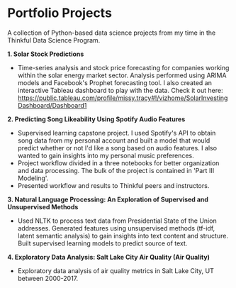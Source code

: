 # Portfolio Projects

A collection of Python-based data science projects from my time in the Thinkful Data Science Program.    

**1. Solar Stock Predictions**
* Time-series analysis and stock price forecasting for companies working within the solar energy market sector.  Analysis performed using ARIMA models and Facebook's Prophet forecasting tool.  I also created an interactive Tableau dashboard to play with the data.  Check it out here: https://public.tableau.com/profile/missy.tracy#!/vizhome/SolarInvestingDashboard/Dashboard1

**2. Predicting Song Likeability Using Spotify Audio Features**
* Supervised learning capstone project.  I used Spotify's API to obtain song data from my personal account and built a model that would predict whether or not I'd like a song based on audio features.  I also wanted to gain insights into my personal music preferences. 
* Project workflow divided in a three notebooks for better organization and data processing.  The bulk of the project is contained in 'Part III Modeling'.
* Presented workflow and results to Thinkful peers and instructors. 

**3. Natural Language Processing: An Exploration of Supervised and Unsupervised Methods**
* Used NLTK to process text data from Presidential State of the Union addresses.  Generated features using unsupervised methods (tf-idf, latent semantic analysis) to gain insights into text content and structure.  Built supervised learning models to predict source of text.

**4. Exploratory Data Analysis: Salt Lake City Air Quality (Air Quality)**
* Exploratory data analysis of air quality metrics in Salt Lake City, UT between 2000-2017.

